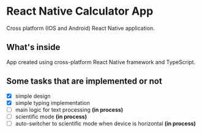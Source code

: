 # React Native Calculator App #

Cross platform (IOS and Android) React Native application.

## What's inside ##
App created using cross-platform React Native framework and TypeScript.

## Some tasks that are implemented or not ##

- [x] simple design
- [x] simple typing implementation
- [ ] main logic for text processing **(in process)**
- [ ] scientific mode **(in process)**
- [ ] auto-switcher to scientific mode when device is horizontal **(in process)**